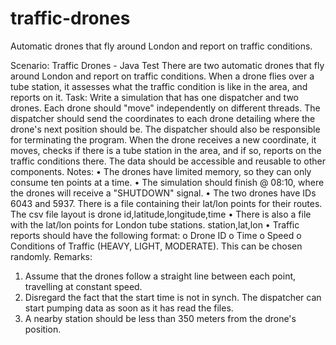 # traffic-drones
Automatic drones that fly around London and report on traffic conditions.

Scenario:
Traffic Drones - Java Test
There are two automatic drones that fly around London and report on traffic conditions. When a drone flies over a tube station, it assesses what the traffic condition is like in the area, and reports on it.
Task:
Write a simulation that has one dispatcher and two drones. Each drone should "move" independently on different threads. The dispatcher should send the coordinates to each drone detailing where the drone's next position should be. The dispatcher should also be responsible for terminating the program.
When the drone receives a new coordinate, it moves, checks if there is a tube station in the area, and if so, reports on the traffic conditions there. The data should be accessible and reusable to other components.
Notes:
• The drones have limited memory, so they can only consume ten points at a time.
• The simulation should finish @ 08:10, where the drones will receive a "SHUTDOWN" signal.
• The two drones have IDs 6043 and 5937. There is a file containing their lat/lon points for their
routes. The csv file layout is drone id,latitude,longitude,time
• There is also a file with the lat/lon points for London tube stations. station,lat,lon
• Traffic reports should have the following format:
o Drone ID
o Time
o Speed
o Conditions of Traffic (HEAVY, LIGHT, MODERATE). This can be chosen randomly.
Remarks:
1. Assume that the drones follow a straight line between each point, travelling at constant speed.
2. Disregard the fact that the start time is not in synch. The dispatcher can start pumping data as
soon as it has read the files.
3. A nearby station should be less than 350 meters from the drone's position.
